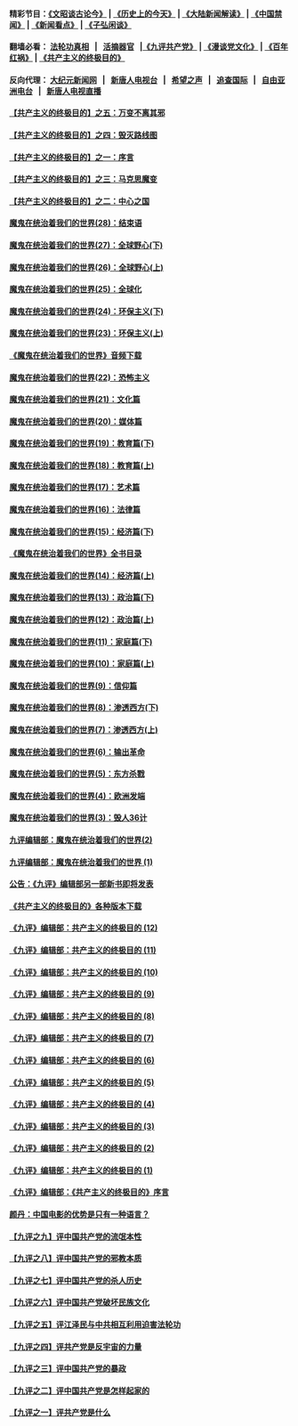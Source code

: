 #### 精彩节目：[《文昭谈古论今》](http://139.180.197.195/wenzhao) | [《历史上的今天》](http://139.180.197.195/today-in-history) | [《大陆新闻解读》](http://139.180.197.195/ntdtv-comedy) | [《中国禁闻》](http://139.180.197.195/ntdtv-news) | [《新闻看点》](http://139.180.197.195/news-insight) | [《子弘闲谈》](http://139.180.197.195/zihongxiantan/) 

 #### 翻墙必看： [法轮功真相](http://139.180.197.195:10000/videos/truth.html) &nbsp;&nbsp;|&nbsp;&nbsp; [活摘器官](http://139.180.197.195:10000/videos/res/Organs/) &nbsp;&nbsp;|[《九评共产党》](http://139.180.197.195:10000/videos/jiuping) | [《漫谈党文化》](http://139.180.197.195:10000/videos/mtdwh) | [《百年红祸》](http://139.180.197.195:10000/videos/bnhh) | [《共产主义的终极目的》](http://139.180.197.195:10000/videos/res/zjmd) 

 #### 反向代理： [大纪元新闻网](http://139.180.197.195:10080/) &nbsp;&nbsp;|&nbsp;&nbsp; [新唐人电视台](http://139.180.197.195:8000/) &nbsp;&nbsp;|&nbsp;&nbsp; [希望之声](http://139.180.197.195:8200/) &nbsp;&nbsp;|&nbsp;&nbsp; [追查国际](http://139.180.197.195:10010/) &nbsp;&nbsp;|&nbsp;&nbsp; [自由亚洲电台](http://139.180.197.195:9800/) &nbsp;&nbsp;|&nbsp;&nbsp; [新唐人电视直播](http://139.180.197.195/) 

#### [【共产主义的终极目的】之五：万变不离其邪](../pages/nsc422/n11091285.md?t=03060636) 

#### [【共产主义的终极目的】之四：毁灭路线图](../pages/nsc422/n11086284.md?t=03060636) 

#### [【共产主义的终极目的】之一：序言](../pages/nsc422/n11086077.md?t=03060636) 

#### [【共产主义的终极目的】之三：马克思魔变](../pages/nsc422/n11061941.md?t=03060636) 

#### [【共产主义的终极目的】之二：中心之国](../pages/nsc422/n11047728.md?t=03060636) 

#### [魔鬼在统治着我们的世界(28)：结束语](../pages/nsc422/n10936246.md?t=03060636) 

#### [魔鬼在统治着我们的世界(27)：全球野心(下)](../pages/nsc422/n10928319.md?t=03060636) 

#### [魔鬼在统治着我们的世界(26)：全球野心(上)](../pages/nsc422/n10900318.md?t=03060636) 

#### [魔鬼在统治着我们的世界(25)：全球化](../pages/nsc422/n10788205.md?t=03060636) 

#### [魔鬼在统治着我们的世界(24)：环保主义(下)](../pages/nsc422/n10695307.md?t=03060636) 

#### [魔鬼在统治着我们的世界(23)：环保主义(上)](../pages/nsc422/n10688613.md?t=03060636) 

#### [《魔鬼在统治着我们的世界》音频下载](../pages/nsc422/n10635553.md?t=03060636) 

#### [魔鬼在统治着我们的世界(22)：恐怖主义](../pages/nsc422/n10614727.md?t=03060636) 

#### [魔鬼在统治着我们的世界(21)：文化篇](../pages/nsc422/n10597706.md?t=03060636) 

#### [魔鬼在统治着我们的世界(20)：媒体篇](../pages/nsc422/n10586579.md?t=03060636) 

#### [魔鬼在统治着我们的世界(19)：教育篇(下)](../pages/nsc422/n10564808.md?t=03060636) 

#### [魔鬼在统治着我们的世界(18)：教育篇(上)](../pages/nsc422/n10526970.md?t=03060636) 

#### [魔鬼在统治着我们的世界(17)：艺术篇](../pages/nsc422/n10499093.md?t=03060636) 

#### [魔鬼在统治着我们的世界(16)：法律篇](../pages/nsc422/n10485969.md?t=03060636) 

#### [魔鬼在统治着我们的世界(15)：经济篇(下)](../pages/nsc422/n10469975.md?t=03060636) 

#### [《魔鬼在统治着我们的世界》全书目录](../pages/nsc422/n10464261.md?t=03060636) 

#### [魔鬼在统治着我们的世界(14)：经济篇(上)](../pages/nsc422/n10457370.md?t=03060636) 

#### [魔鬼在统治着我们的世界(13)：政治篇(下)](../pages/nsc422/n10448270.md?t=03060636) 

#### [魔鬼在统治着我们的世界(12)：政治篇(上)](../pages/nsc422/n10444576.md?t=03060636) 

#### [魔鬼在统治着我们的世界(11)：家庭篇(下)](../pages/nsc422/n10440961.md?t=03060636) 

#### [魔鬼在统治着我们的世界(10)：家庭篇(上)](../pages/nsc422/n10435448.md?t=03060636) 

#### [魔鬼在统治着我们的世界(9)：信仰篇](../pages/nsc422/n10432159.md?t=03060636) 

#### [魔鬼在统治着我们的世界(8)：渗透西方(下)](../pages/nsc422/n10429603.md?t=03060636) 

#### [魔鬼在统治着我们的世界(7)：渗透西方(上)](../pages/nsc422/n10426013.md?t=03060636) 

#### [魔鬼在统治着我们的世界(6)：输出革命](../pages/nsc422/n10421536.md?t=03060636) 

#### [魔鬼在统治着我们的世界(5)：东方杀戮](../pages/nsc422/n10417707.md?t=03060636) 

#### [魔鬼在统治着我们的世界(4)：欧洲发端](../pages/nsc422/n10414890.md?t=03060636) 

#### [魔鬼在统治着我们的世界(3)：毁人36计](../pages/nsc422/n10411583.md?t=03060636) 

#### [九评编辑部：魔鬼在统治着我们的世界(2)](../pages/nsc422/n10410036.md?t=03060636) 

#### [九评编辑部：魔鬼在统治着我们的世界 (1)](../pages/nsc422/n10406825.md?t=03060636) 

#### [公告：《九评》编辑部另一部新书即将发表](../pages/nsc422/n10405104.md?t=03060636) 

#### [《共产主义的终极目的》各种版本下载](../pages/nsc422/n10022138.md?t=03060636) 

#### [《九评》编辑部：共产主义的终极目的 (12)](../pages/nsc422/n9933272.md?t=03060636) 

#### [《九评》编辑部：共产主义的终极目的 (11)](../pages/nsc422/n9924973.md?t=03060636) 

#### [《九评》编辑部：共产主义的终极目的 (10)](../pages/nsc422/n9920883.md?t=03060636) 

#### [《九评》编辑部：共产主义的终极目的 (9)](../pages/nsc422/n9916363.md?t=03060636) 

#### [《九评》编辑部：共产主义的终极目的 (8)](../pages/nsc422/n9912488.md?t=03060636) 

#### [《九评》编辑部：共产主义的终极目的 (7)](../pages/nsc422/n9901176.md?t=03060636) 

#### [《九评》编辑部：共产主义的终极目的 (6)](../pages/nsc422/n9899359.md?t=03060636) 

#### [《九评》编辑部：共产主义的终极目的 (5)](../pages/nsc422/n9893174.md?t=03060636) 

#### [《九评》编辑部：共产主义的终极目的 (4)](../pages/nsc422/n9891246.md?t=03060636) 

#### [《九评》编辑部：共产主义的终极目的 (3)](../pages/nsc422/n9879879.md?t=03060636) 

#### [《九评》编辑部：共产主义的终极目的 (2)](../pages/nsc422/n9876205.md?t=03060636) 

#### [《九评》编辑部：共产主义的终极目的 (1)](../pages/nsc422/n9865857.md?t=03060636) 

#### [《九评》编辑部：《共产主义的终极目的》序言](../pages/nsc422/n9862666.md?t=03060636) 

#### [颜丹：中国电影的优势是只有一种语言？](../pages/nsc422/n9583062.md?t=03060636) 

#### [【九评之九】评中国共产党的流氓本性](../pages/nsc422/n737542.md?t=03060636) 

#### [【九评之八】评中国共产党的邪教本质](../pages/nsc422/n735942.md?t=03060636) 

#### [【九评之七】评中国共产党的杀人历史](../pages/nsc422/n733806.md?t=03060636) 

#### [【九评之六】评中国共产党破坏民族文化](../pages/nsc422/n731667.md?t=03060636) 

#### [【九评之五】评江泽民与中共相互利用迫害法轮功](../pages/nsc422/n730058.md?t=03060636) 

#### [【九评之四】评共产党是反宇宙的力量](../pages/nsc422/n727814.md?t=03060636) 

#### [【九评之三】评中国共产党的暴政](../pages/nsc422/n725597.md?t=03060636) 

#### [【九评之二】评中国共产党是怎样起家的](../pages/nsc422/n723946.md?t=03060636) 

#### [【九评之一】评共产党是什么](../pages/nsc422/n722529.md?t=03060636) 

